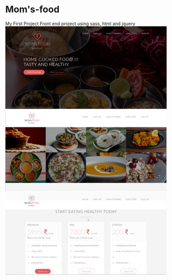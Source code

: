 # Mom's-food
My First Project
Front end project using sass, html and jquery
![Home Page](https://github.com/karannnaidu/mom-s-food/blob/master/readme-images/momsfood-1.png)
![Home Page](https://github.com/karannnaidu/mom-s-food/blob/master/readme-images/momsfood-2.png)
![Home Page](https://github.com/karannnaidu/mom-s-food/blob/master/readme-images/momsfood-3.png)
